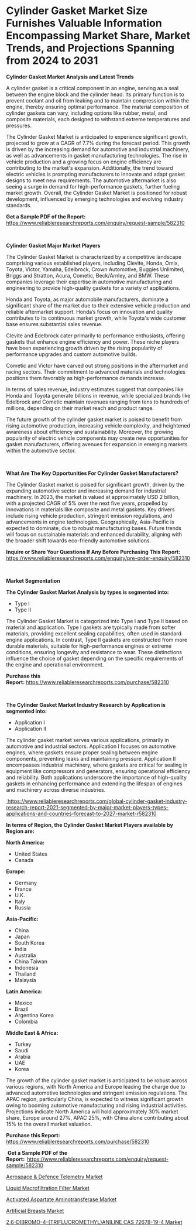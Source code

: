 <p><h1>Cylinder Gasket Market Size Furnishes Valuable Information Encompassing Market Share, Market Trends, and Projections Spanning from 2024 to 2031</h1></p><p><strong>Cylinder Gasket Market Analysis and Latest Trends</strong></p>
<p><p>A cylinder gasket is a critical component in an engine, serving as a seal between the engine block and the cylinder head. Its primary function is to prevent coolant and oil from leaking and to maintain compression within the engine, thereby ensuring optimal performance. The material composition of cylinder gaskets can vary, including options like rubber, metal, and composite materials, each designed to withstand extreme temperatures and pressures.</p><p>The Cylinder Gasket Market is anticipated to experience significant growth, projected to grow at a CAGR of 7.7% during the forecast period. This growth is driven by the increasing demand for automotive and industrial machinery, as well as advancements in gasket manufacturing technologies. The rise in vehicle production and a growing focus on engine efficiency are contributing to the market's expansion. Additionally, the trend toward electric vehicles is prompting manufacturers to innovate and adapt gasket designs to meet new requirements. The automotive aftermarket is also seeing a surge in demand for high-performance gaskets, further fueling market growth. Overall, the Cylinder Gasket Market is positioned for robust development, influenced by emerging technologies and evolving industry standards.</p></p>
<p><strong>Get a Sample PDF of the Report:&nbsp;</strong> <a href="https://www.reliableresearchreports.com/enquiry/request-sample/582310?utm_campaign=83&utm_medium=2&utm_source=Github&utm_content=ia&utm_term=08122024&utm_id=cylinder-gasket">https://www.reliableresearchreports.com/enquiry/request-sample/582310</a></p>
<p>&nbsp;</p>
<p><strong>Cylinder Gasket Major Market Players</strong></p>
<p><p>The Cylinder Gasket Market is characterized by a competitive landscape comprising various established players, including Clevite, Honda, Omix, Toyota, Victor, Yamaha, Edelbrock, Crown Automotive, Buggies Unlimited, Briggs and Stratton, Acura, Cometic, Beck/Arnley, and BMW. These companies leverage their expertise in automotive manufacturing and engineering to provide high-quality gaskets for a variety of applications.</p><p>Honda and Toyota, as major automobile manufacturers, dominate a significant share of the market due to their extensive vehicle production and reliable aftermarket support. Honda’s focus on innovation and quality contributes to its continuous market growth, while Toyota's wide customer base ensures substantial sales revenue.</p><p>Clevite and Edelbrock cater primarily to performance enthusiasts, offering gaskets that enhance engine efficiency and power. These niche players have been experiencing growth driven by the rising popularity of performance upgrades and custom automotive builds. </p><p>Cometic and Victor have carved out strong positions in the aftermarket and racing sectors. Their commitment to advanced materials and technologies positions them favorably as high-performance demands increase.</p><p>In terms of sales revenue, industry estimates suggest that companies like Honda and Toyota generate billions in revenue, while specialized brands like Edelbrock and Cometic maintain revenues ranging from tens to hundreds of millions, depending on their market reach and product range.</p><p>The future growth of the cylinder gasket market is poised to benefit from rising automotive production, increasing vehicle complexity, and heightened awareness about efficiency and sustainability. Moreover, the growing popularity of electric vehicle components may create new opportunities for gasket manufacturers, offering avenues for expansion in emerging markets within the automotive sector.</p></p>
<p>&nbsp;</p>
<p><strong>What Are The Key Opportunities For Cylinder Gasket Manufacturers?</strong></p>
<p><p>The Cylinder Gasket market is poised for significant growth, driven by the expanding automotive sector and increasing demand for industrial machinery. In 2023, the market is valued at approximately USD 2 billion, with a projected CAGR of 5% over the next five years, propelled by innovations in materials like composite and metal gaskets. Key drivers include rising vehicle production, stringent emission regulations, and advancements in engine technologies. Geographically, Asia-Pacific is expected to dominate, due to robust manufacturing bases. Future trends will focus on sustainable materials and enhanced durability, aligning with the broader shift towards eco-friendly automotive solutions.</p></p>
<p><strong>Inquire or Share Your Questions If Any Before Purchasing This Report:</strong> <a href="https://www.reliableresearchreports.com/enquiry/pre-order-enquiry/582310?utm_campaign=83&utm_medium=2&utm_source=Github&utm_content=ia&utm_term=08122024&utm_id=cylinder-gasket">https://www.reliableresearchreports.com/enquiry/pre-order-enquiry/582310</a></p>
<p>&nbsp;</p>
<p><strong>Market Segmentation</strong></p>
<p><strong>The Cylinder Gasket Market Analysis by types is segmented into:</strong></p>
<p><ul><li>Type I</li><li>Type II</li></ul></p>
<p><p>The Cylinder Gasket Market is categorized into Type I and Type II based on material and application. Type I gaskets are typically made from softer materials, providing excellent sealing capabilities, often used in standard engine applications. In contrast, Type II gaskets are constructed from more durable materials, suitable for high-performance engines or extreme conditions, ensuring longevity and resistance to wear. These distinctions influence the choice of gasket depending on the specific requirements of the engine and operational environment.</p></p>
<p><strong>Purchase this Report:&nbsp;</strong><a href="https://www.reliableresearchreports.com/purchase/582310?utm_campaign=83&utm_medium=2&utm_source=Github&utm_content=ia&utm_term=08122024&utm_id=cylinder-gasket">https://www.reliableresearchreports.com/purchase/582310</a></p>
<p>&nbsp;</p>
<p><strong>The Cylinder Gasket Market Industry Research by Application is segmented into:</strong></p>
<p><ul><li>Application I</li><li>Application II</li></ul></p>
<p><p>The cylinder gasket market serves various applications, primarily in automotive and industrial sectors. Application I focuses on automotive engines, where gaskets ensure proper sealing between engine components, preventing leaks and maintaining pressure. Application II encompasses industrial machinery, where gaskets are critical for sealing in equipment like compressors and generators, ensuring operational efficiency and reliability. Both applications underscore the importance of high-quality gaskets in enhancing performance and extending the lifespan of engines and machinery across diverse industries.</p></p>
<p><a href="https://www.reliableresearchreports.com/global-cylinder-gasket-industry-research-report-2021-segmented-by-major-market-players-types-applications-and-countries-forecast-to-2027-market-r582310?utm_campaign=83&utm_medium=2&utm_source=Github&utm_content=ia&utm_term=08122024&utm_id=cylinder-gasket">&nbsp;https://www.reliableresearchreports.com/global-cylinder-gasket-industry-research-report-2021-segmented-by-major-market-players-types-applications-and-countries-forecast-to-2027-market-r582310</a></p>
<p><strong>In terms of Region, the Cylinder Gasket Market Players available by Region are:</strong></p>
<p>
    <p> <strong> North America: </strong>
        <ul>
            <li>United States</li>
            <li>Canada</li>
        </ul>
        </p> 
    <p> <strong> Europe: </strong>
        <ul>
            <li>Germany</li>
            <li>France</li>
            <li>U.K.</li>
            <li>Italy</li>
            <li>Russia</li>
        </ul>
        </p> 
    <p> <strong> Asia-Pacific: </strong>
        <ul>
            <li>China</li>
            <li>Japan</li>
            <li>South Korea</li>
            <li>India</li>
            <li>Australia</li>
            <li>China Taiwan</li>
            <li>Indonesia</li>
            <li>Thailand</li>
            <li>Malaysia</li>
        </ul>
        </p> 
    <p> <strong> Latin America: </strong>
        <ul>
            <li>Mexico</li>
            <li>Brazil</li>
            <li>Argentina Korea</li>
            <li>Colombia</li>
        </ul>
        </p> 
    <p> <strong> Middle East & Africa: </strong>
        <ul>
            <li>Turkey</li>
            <li>Saudi</li>
            <li>Arabia</li>
            <li>UAE</li>
            <li>Korea</li>
        </ul>
    </p>
    </p>
<p><p>The growth of the cylinder gasket market is anticipated to be robust across various regions, with North America and Europe leading the charge due to advanced automotive technologies and stringent emission regulations. The APAC region, particularly China, is expected to witness significant growth owing to booming automotive manufacturing and rising industrial activities. Projections indicate North America will hold approximately 30% market share, Europe around 27%, APAC 25%, with China alone contributing about 15% to the overall market valuation.</p></p>
<p><strong>Purchase this Report: </strong><a href="https://www.reliableresearchreports.com/purchase/582310?utm_campaign=83&utm_medium=2&utm_source=Github&utm_content=ia&utm_term=08122024&utm_id=cylinder-gasket">https://www.reliableresearchreports.com/purchase/582310</a></p>
<p>&nbsp;<strong>Get a Sample PDF of the Report:&nbsp;&nbsp;</strong><a href="https://www.reliableresearchreports.com/enquiry/request-sample/582310?utm_campaign=83&utm_medium=2&utm_source=Github&utm_content=ia&utm_term=08122024&utm_id=cylinder-gasket">https://www.reliableresearchreports.com/enquiry/request-sample/582310</a></p>
<p><strong></strong></p>
<p><p><a href="https://www.linkedin.com/pulse/strategic-market-research-report-aerospace-defence-telemetry-anticipated-k8l0c?utm_campaign=83&utm_medium=2&utm_source=Github&utm_content=ia&utm_term=08122024&utm_id=cylinder-gasket">Aerospace & Defence Telemetry Market</a></p><p><a href="https://www.linkedin.com/pulse/liquid-macrofiltration-filter-market-trends-projected-cagr-111-gauzc?utm_campaign=83&utm_medium=2&utm_source=Github&utm_content=ia&utm_term=08122024&utm_id=cylinder-gasket">Liquid Macrofiltration Filter Market</a></p><p><a href="https://www.linkedin.com/pulse/activated-aspartate-aminotransferase-market-report-driving-pbnae?utm_campaign=83&utm_medium=2&utm_source=Github&utm_content=ia&utm_term=08122024&utm_id=cylinder-gasket">Activated Aspartate Aminotransferase Market</a></p><p><a href="https://github.com/tona7vba/Market-Research-Report-List-1/blob/main/artificial-breasts-market.md?utm_campaign=83&utm_medium=2&utm_source=Github&utm_content=ia&utm_term=08122024&utm_id=cylinder-gasket">Artificial Breasts Market</a></p><p><a href="https://github.com/mharielmesa/Market-Research-Report-List-5/blob/main/26-dibromo-4-trifluoromethylaniline-cas-72678-19-4-market.md?utm_campaign=83&utm_medium=2&utm_source=Github&utm_content=ia&utm_term=08122024&utm_id=cylinder-gasket">2,6-DIBROMO-4-(TRIFLUOROMETHYL)ANILINE CAS 72678-19-4 Market</a></p></p>